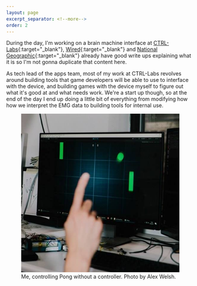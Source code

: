```yaml
---
layout: page
excerpt_separator: <!--more-->
order: 2
---
```


During the day, I'm working on a brain machine interface at [CTRL-Labs](https://ctrl-labs.com/){:target="_blank"}, [Wired](https://www.wired.com/story/brain-machine-interface-isnt-sci-fi-anymore/){:target="_blank"} and [National Geographic](https://news.nationalgeographic.com/2018/02/chasing-genius-ctrl-labs-brain-machine-interface/){:target="_blank"} already have good write ups explaining what it is so I'm not gonna duplicate that content here.

As tech lead of the apps team, most of my work at CTRL-Labs revolves around building tools that game developers will be able to use to interface with the device, and building games with the device myself to figure out what it's good at and what needs work. We're a start up though, so at the end of the day I end up doing a little bit of everything from modifying how how we interpret the EMG data to building tools for internal use.

<figure>
	<img src="/assets/my-hand.jpg" width="500" />
	<figcaption>Me, controlling Pong without a controller. Photo by Alex Welsh.</figcaption>
</figure>